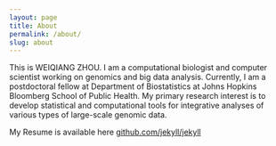 ```yaml
---
layout: page
title: About
permalink: /about/
slug: about
---
```


This is WEIQIANG ZHOU. I am a computational biologist and computer scientist working on genomics and big data analysis. Currently, I am a postdoctoral fellow at Department of Biostatistics at Johns Hopkins Bloomberg School of Public Health. My primary research interest is to develop statistical and computational tools for integrative analyses of various types of large-scale genomic data.

My Resume is available here [github.com/jekyll/jekyll](https://github.com/jekyll/jekyll)